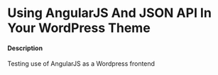 Using AngularJS And JSON API In Your WordPress Theme
===========================

#### Description

Testing use of AngularJS as a Wordpress frontend
